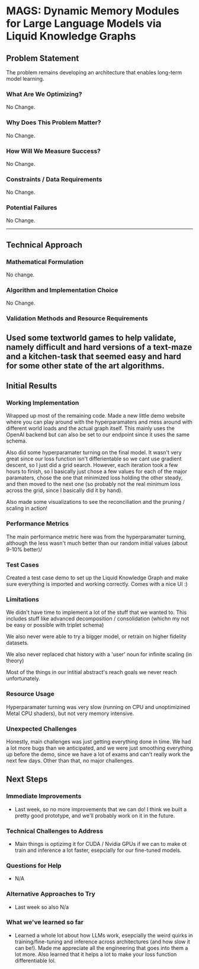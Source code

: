 # MAGS: Dynamic Memory Modules for Large Language Models via Liquid Knowledge Graphs




## Problem Statement

The problem remains developing an architecture that enables long-term model learning.

### What Are We Optimizing?

No Change.

### Why Does This Problem Matter?

No Change.

### How Will We Measure Success?

No Change.

### Constraints / Data Requirements

No Change.

### Potential Failures
No Change.

---

## Technical Approach

### Mathematical Formulation

No change.

### Algorithm and Implementation Choice

No Change.


### Validation Methods and Resource Requirements

Used some textworld games to help validate, namely difficult and hard versions of a text-maze and a kitchen-task that seemed easy and hard for some other state of the art algorithms.
---

## Initial Results

### Working Implementation

Wrapped up most of the remaining code. Made a new little demo website where you can play around with the hyperparamaters and mess around with different world loads and the actual graph itself. This mainly uses the OpenAI backend but can also be set to our endpoint since it uses the same schema.

Also did some hyperparamater turning on the final model. It wasn't very great since our loss function isn't differientable so we cant use gradient descent, so I just did a grid search. However, each iteration took a few hours to finish, so I basically just chose a few values for each of the major paramaters, chose the one that minimized loss holding the other steady, and then moved to the next one (so probably not the real minimum loss across the grid, since I basically did it by hand).

Also made some visualizations to see the reconciliation and the pruning / scaling in action!

### Performance Metrics

The main performance metric here was from the hyperparamater turning, although the less wasn't much better than our random initial values (about 9-10% better)/


### Test Cases

Created a test case demo to set up the Liquid Knowledge Graph and make sure everything is imported and working correctly. Comes with a nice UI :)

### Limitations

We didn't have time to implement a lot of the stuff that we wanted to. This includes stuff like advanced decomposition / consolidation (whichn my not be easy or possible with triplet schema)

We also never were able to try a bigger model, or retrain on higher fidelity datasets.

We also never replaced chat history with a 'user' noun for infinite scaling (in theory)

Most of the things in our intitial abstract's reach goals we never reach unfortunately.

### Resource Usage
Hyperparamater turning was very slow (running on CPU and unoptimizined Metal CPU shaders), but not very memory intensive. 

### Unexpected Challenges

Honestly, main challenges was just getting everything done in time. We had a lot more bugs than we anticipated, and we were just smoothing everything up before the demo, since we have a lot of exams and can't really work the next few days. Other than that, no major challenges.

## Next Steps

### Immediate Improvements

- Last week, so no more improvements that we can do! I think we built a pretty good prototype, and we'll probably work on it in the future.

### Technical Challenges to Address

- Main things is optizimg it for CUDA / Nvidia GPUs if we can to make ot train and inference a lot faster, esepcially for our fine-tuned models.

### Questions for Help
 - N/A
### Alternative Approaches to Try
- Last week so also N/a
### What we've learned so far
- Learned a whole lot about how LLMs work, esepcially the weird quirks in training/fine-tuning and inference across architectures (and how slow it can be!). Made me appreciate all the engineering that goes into them a lot more. Also learned that it helps a lot to make your loss function differentiable lol. 